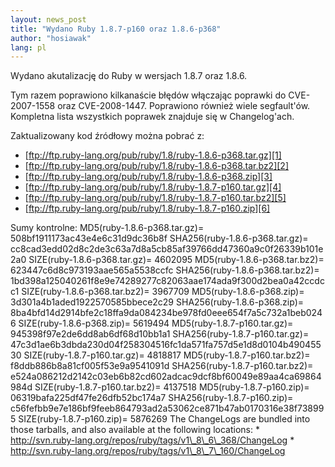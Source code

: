 ```yaml
---
layout: news_post
title: "Wydano Ruby 1.8.7-p160 oraz 1.8.6-p368"
author: "hosiawak"
lang: pl
---
```


Wydano akutalizację do Ruby w wersjach 1.8.7 oraz 1.8.6.

Tym razem poprawiono kilkanaście błędów włączając poprawki do
CVE-2007-1558 oraz CVE-2008-1447. Poprawiono również wiele segfault\'ów.
Kompletna lista wszystkich poprawek znajduje się w Changelog\'ach.

Zaktualizowany kod źródłowy można pobrać z:

* [ftp://ftp.ruby-lang.org/pub/ruby/1.8/ruby-1.8.6-p368.tar.gz][1]
* [ftp://ftp.ruby-lang.org/pub/ruby/1.8/ruby-1.8.6-p368.tar.bz2][2]
* [ftp://ftp.ruby-lang.org/pub/ruby/1.8/ruby-1.8.6-p368.zip][3]
* [ftp://ftp.ruby-lang.org/pub/ruby/1.8/ruby-1.8.7-p160.tar.gz][4]
* [ftp://ftp.ruby-lang.org/pub/ruby/1.8/ruby-1.8.7-p160.tar.bz2][5]
* [ftp://ftp.ruby-lang.org/pub/ruby/1.8/ruby-1.8.7-p160.zip][6]

 Sumy kontrolne: MD5(ruby-1.8.6-p368.tar.gz)= 508bf1911173ac43e4e6c31d9dc36b8f SHA256(ruby-1.8.6-p368.tar.gz)= cc8cad3edd02d8c2de3c63a7d8a5cb85af39766dd47360a9c0f26339b101e2a0 SIZE(ruby-1.8.6-p368.tar.gz)= 4602095 MD5(ruby-1.8.6-p368.tar.bz2)= 623447c6d8c973193aae565a5538ccfc SHA256(ruby-1.8.6-p368.tar.bz2)= 1bd398a125040261f8e9e74289277c82063aae174ada9f300d2bea0a42ccdcc1 SIZE(ruby-1.8.6-p368.tar.bz2)= 3967709 MD5(ruby-1.8.6-p368.zip)= 3d301a4b1aded1922570585bbece2c29 SHA256(ruby-1.8.6-p368.zip)= 8ba4bfd14d2914bfe2c18ffa9da084234be978fd0eee654f7a5c732a1beb0246 SIZE(ruby-1.8.6-p368.zip)= 5619494 MD5(ruby-1.8.7-p160.tar.gz)= 945398f97e2de6dd8ab6df68d10bb1a1 SHA256(ruby-1.8.7-p160.tar.gz)= 47c3d1ae6b3dbda230d04f258304516fc1da571fa757d5e1d8d0104b49045530 SIZE(ruby-1.8.7-p160.tar.gz)= 4818817 MD5(ruby-1.8.7-p160.tar.bz2)= f8ddb886b8a81cf005f53e9a9541091d SHA256(ruby-1.8.7-p160.tar.bz2)= e524a086212d2142c03eb6b82cd602adcac9dcf8bf60049e89aa4ca69864984d SIZE(ruby-1.8.7-p160.tar.bz2)= 4137518 MD5(ruby-1.8.7-p160.zip)= 06319bafa225df47fe26dfb52bc174a7 SHA256(ruby-1.8.7-p160.zip)= c56fefbb9e7e186bf9feeb864793ad2a53062ce871b47ab0170316e38f738995 SIZE(ruby-1.8.7-p160.zip)= 5876269 The ChangeLogs are bundled into those tarballs, and also available at the following locations: \* http://svn.ruby-lang.org/repos/ruby/tags/v1\_8\_6\_368/ChangeLog \* http://svn.ruby-lang.org/repos/ruby/tags/v1\_8\_7\_160/ChangeLog 

[1]: ftp://ftp.ruby-lang.org/pub/ruby/1.8/ruby-1.8.6-p368.tar.gz 
[2]: ftp://ftp.ruby-lang.org/pub/ruby/1.8/ruby-1.8.6-p368.tar.bz2 
[3]: ftp://ftp.ruby-lang.org/pub/ruby/1.8/ruby-1.8.6-p368.zip 
[4]: ftp://ftp.ruby-lang.org/pub/ruby/1.8/ruby-1.8.7-p160.tar.gz 
[5]: ftp://ftp.ruby-lang.org/pub/ruby/1.8/ruby-1.8.7-p160.tar.bz2 
[6]: ftp://ftp.ruby-lang.org/pub/ruby/1.8/ruby-1.8.7-p160.zip 
